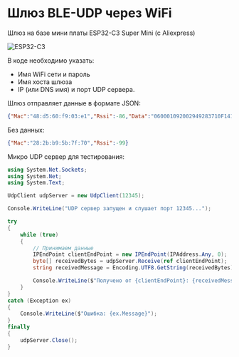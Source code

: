 # Шлюз BLE-UDP через WiFi

Шлюз на базе мини платы ESP32-C3 Super Mini (с Aliexpress)

![ESP32-C3](https://media.au.ru/imgs/400x800/92c28a5f02a39660bf11631a80d64fc7/)

В коде необходимо указать:
- Имя WiFi сети и пароль
- Имя хоста шлюза
- IP (или DNS имя) и порт UDP сервера.

Шлюз отправляет данные в формате JSON:

```json
{"Mac":"48:d5:60:f9:03:e1","Rssi":-86,"Data":"060001092002949283710F1412B54B2CEC18F1D513E9DB24D89253AE23"}
```
Без данных:

```json
{"Mac":"28:2b:b9:5b:7f:70","Rssi":-99}
```

Микро UDP сервер для тестирования:

```cs
using System.Net.Sockets;
using System.Net;
using System.Text;

UdpClient udpServer = new UdpClient(12345);

Console.WriteLine("UDP сервер запущен и слушает порт 12345...");

try
{
    while (true)
    {
        // Принимаем данные
        IPEndPoint clientEndPoint = new IPEndPoint(IPAddress.Any, 0);
        byte[] receivedBytes = udpServer.Receive(ref clientEndPoint);
        string receivedMessage = Encoding.UTF8.GetString(receivedBytes);

        Console.WriteLine($"Получено от {clientEndPoint}: {receivedMessage}");
    }
}
catch (Exception ex)
{
    Console.WriteLine($"Ошибка: {ex.Message}");
}
finally
{
    udpServer.Close();
}
```
